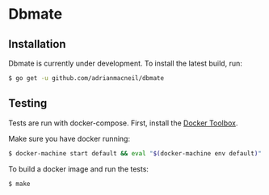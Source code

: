 # Dbmate

## Installation

Dbmate is currently under development. To install the latest build, run:

```sh
$ go get -u github.com/adrianmacneil/dbmate
```

## Testing

Tests are run with docker-compose. First, install the [Docker Toolbox](https://www.docker.com/docker-toolbox).

Make sure you have docker running:

```sh
$ docker-machine start default && eval "$(docker-machine env default)"
```

To build a docker image and run the tests:

```sh
$ make
```
